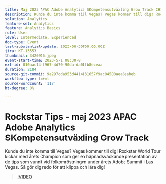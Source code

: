 ```yaml
---
title: Maj 2023 APAC Adobe Analytics SKompetensutväxling Grow Track CH1 Rockstar Tips
description: Kunde du inte komma till Vegas? Vegas kommer till dig! Rockstar World Tour kickar med årets Champion som ger en häpnadsväckande presentation av de tips som vunnit vid folkomröstningen under årets Adobe Summit i Las Vegas. Så gör dig redo för att klippa och lära dig!
solution: Analytics
feature-set: Analytics
feature: Analytics Basics
role: User
level: Intermediate, Experienced
doc-type: Event
last-substantial-update: 2023-06-30T00:00:00Z
jira: KT-13553
thumbnail: 3420946.jpeg
event-start-time: 2023-5-1 08:30-8
exl-id: 010aac14-f967-4d70-90da-da01fb8eceaa
duration: 2184
source-git-commit: 9a297cda953d4414131657f9ac84580aea0eabeb
workflow-type: tm+mt
source-wordcount: '117'
ht-degree: 0%

---
```


# Rockstar Tips - maj 2023 APAC Adobe Analytics SKompetensutväxling Grow Track

Kunde du inte komma till Vegas? Vegas kommer till dig! Rockstar World Tour kickar med årets Champion som ger en häpnadsväckande presentation av de tips som vunnit vid folkomröstningen under årets Adobe Summit i Las Vegas. Så gör dig redo för att klippa och lära dig!

>[!VIDEO](https://video.tv.adobe.com/v/3420946/?learn=on)
